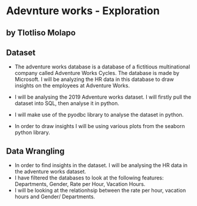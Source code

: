 # Adevnture works - Exploration
## by Tlotliso Molapo


## Dataset

* The adventure works database is a database of a fictitious multinational company called Adventure Works Cycles. The database is made by
Microsoft. I will be analyzing the HR data in this database to draw insights on the employees at Adventure Works.

* I will be analysing the 2019 Adventure works dataset. I will firstly pull the dataset into SQL, then analyse it in python.
* I will make use of the pyodbc library to analyse the dataset in python.
* In order to draw insights I will be using various plots from the seaborn python library.

## Data Wrangling

* In order to find insights in the dataset. I will be analysing the HR data in the adventure works dataset.
* I have filtered the databases to look at the following features: Departments, Gender, Rate per Hour, Vacation Hours.
* I will be looking at the relationhsip between the rate per hour, vacation hours and Gender/ Departments.

